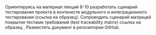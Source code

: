 Ориентируясь на материал лекций 8-10 разработать сценарий тестирования проекта в контенксте модульного и интеграционного тестирования (ссылка на образец). Сопроводить сценарий матрицей покрытия тестами требований (test traceability matrix) ссылка на образец . Разместить документ в репозитории GitHub.